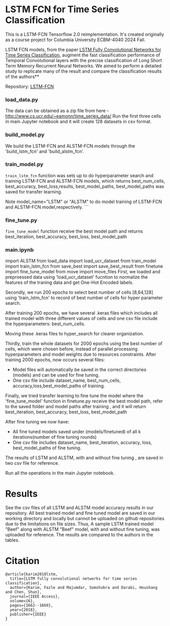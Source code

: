 # LSTM FCN for Time Series Classification

This is a LSTM-FCN Tensorflow 2.0 reimplementation. 
It's created originally as a course project for Columbia University ECBM-4040 2024 Fall.

LSTM FCN models, from the paper [LSTM Fully Convolutional Networks for Time Series Classification](https://ieeexplore.ieee.org/document/8141873/), augment the fast classification performance of Temporal Convolutional layers with the precise classification of Long Short Term Memory Recurrent Neural Networks. We aimed to perform a detailed study to replicate many of the result and compare the classification results of the authors**

Repository: [LSTM-FCN](https://github.com/houshd/LSTM-FCN)


### load_data.py
 The data can be obtained as a zip file from here - http://www.cs.ucr.edu/~eamonn/time_series_data/
Run the first three cells in main Jupyter notebook and it will create 128 datasets in csv format.
 
### build_model.py
We build the LSTM-FCN and ALSTM-FCN models through the 'build_lstm_fcn' and 'build_alstm_fcn'.

### train_model.py 
`train_lstm_fcn` function was sets up to do hyperparameter search and training LSTM-FCN and ALSTM-FCN models, which returns best_num_cells, best_accuracy, best_loss,results, best_model_paths, best_model_paths was saved for transfer learning.

Note model_name="LSTM" or "ALSTM" to do model training of LSTM-FCN and ALSTM-FCN model,respectively.
    ```
### fine_tune.py 
 `fine_tune_model` function receive the best model path and returns best_iteration, best_accuracy, best_loss, best_model_path
 
### main.ipynb
import ALSTM
from load_data import load_ucr_dataset
from train_model import train_lstm_fcn
from save_best import save_best_result
from finetune import fine_tune_model
from move import move_files
First, we loaded and preproessed data using 'load_ucr_dataset' fucntion to normalize the features of the traning data and get One-Hot Encoded labels.  

Secondly, we run 200 epochs to select best number of cells [8,64,128] using 'train_lstm_fcn' to record of best number of cells for hyper parameter search. 

After training 200 epochs, we have several .keras files which includes all trained model with three different values of cells and one csv file include the hyperparameters: best_num_cells. 

Moving these .keras files to hyper_search for clearer organization.

Thirdly, train the whole datasets for 2000 epochs using the best number of cells, which were chosen before, instead of parallel processing hyperparameters and model weights due to resources constraints.
After training 2000 epochs, now occurs several files: 
- Model files will automatically be saved in the correct directories (models) and can be used for fine tuning.
- One csv file include dataset_name, best_num_cells, accuracy,loss,best_model_paths of training.

Finally, we tried transfer learning to fine tune the model where the 'fine_tune_model' function in finetune.py receive the best model path, refer to the saved folder and model paths after training , and it will return best_iteration, best_accuracy, best_loss, best_model_path

After fine tuning we now have:
- All fine tuned models saved under (models/finetuned) of all k iterations(number of fine tuning rounds)
- One csv file includes dataset_name, best_iteration, accuracy, loss, best_model_paths of fine tuning.

The results of LSTM and ALSTM, with and without fine tuning , are saved in two csv file for reference.

Run all the operations in the main Jupyter notebook.

# Results
See the csv files of all LSTM and ALSTM  model accuracy results in our repository. All best trained model 
and fine tuned model are saved in our working directory and locally but cannot be uploaded on github repositories due to the limitations on file sizes.
Thus, A sample LSTM trained model "Beef" along with ALSTM "Beef" model, with and without fine tuning, was uploaded for reference. 
The results are compared to the authors in the tables.

# Citation
```
@article{karim2018lstm,
  title={LSTM fully convolutional networks for time series classification},
  author={Karim, Fazle and Majumdar, Somshubra and Darabi, Houshang and Chen, Shun},
  journal={IEEE Access},
  volume={6},
  pages={1662--1669},
  year={2018},
  publisher={IEEE}
}
```

